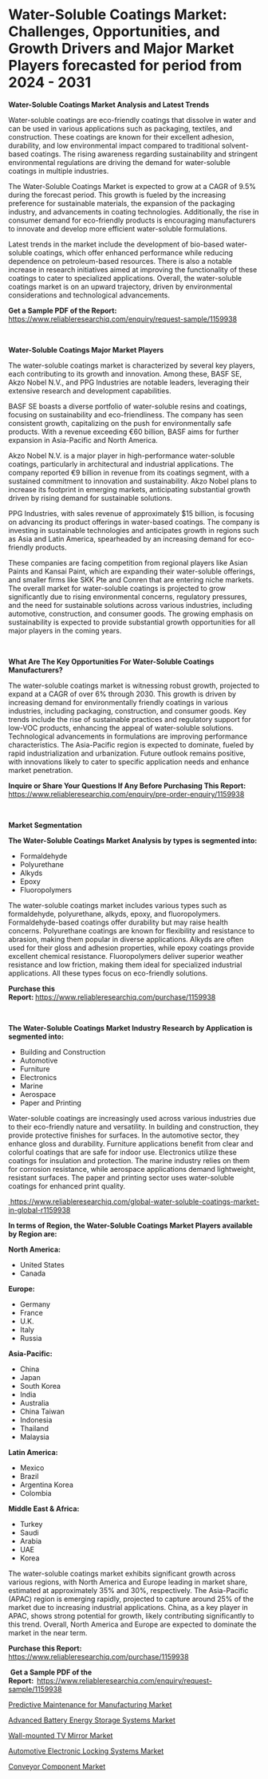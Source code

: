 <p><h1>Water-Soluble Coatings Market: Challenges, Opportunities, and Growth Drivers and Major Market Players forecasted for period from 2024 - 2031</h1></p><p><strong>Water-Soluble Coatings Market Analysis and Latest Trends</strong></p>
<p><p>Water-soluble coatings are eco-friendly coatings that dissolve in water and can be used in various applications such as packaging, textiles, and construction. These coatings are known for their excellent adhesion, durability, and low environmental impact compared to traditional solvent-based coatings. The rising awareness regarding sustainability and stringent environmental regulations are driving the demand for water-soluble coatings in multiple industries.</p><p>The Water-Soluble Coatings Market is expected to grow at a CAGR of 9.5% during the forecast period. This growth is fueled by the increasing preference for sustainable materials, the expansion of the packaging industry, and advancements in coating technologies. Additionally, the rise in consumer demand for eco-friendly products is encouraging manufacturers to innovate and develop more efficient water-soluble formulations.</p><p>Latest trends in the market include the development of bio-based water-soluble coatings, which offer enhanced performance while reducing dependence on petroleum-based resources. There is also a notable increase in research initiatives aimed at improving the functionality of these coatings to cater to specialized applications. Overall, the water-soluble coatings market is on an upward trajectory, driven by environmental considerations and technological advancements.</p></p>
<p><strong>Get a Sample PDF of the Report:&nbsp;</strong> <a href="https://www.reliableresearchiq.com/enquiry/request-sample/1159938?utm_campaign=1087&utm_medium=2&utm_source=Github&utm_content=ia&utm_term=05122024&utm_id=water-soluble-coatings">https://www.reliableresearchiq.com/enquiry/request-sample/1159938</a></p>
<p>&nbsp;</p>
<p><strong>Water-Soluble Coatings Major Market Players</strong></p>
<p><p>The water-soluble coatings market is characterized by several key players, each contributing to its growth and innovation. Among these, BASF SE, Akzo Nobel N.V., and PPG Industries are notable leaders, leveraging their extensive research and development capabilities.</p><p>BASF SE boasts a diverse portfolio of water-soluble resins and coatings, focusing on sustainability and eco-friendliness. The company has seen consistent growth, capitalizing on the push for environmentally safe products. With a revenue exceeding €60 billion, BASF aims for further expansion in Asia-Pacific and North America.</p><p>Akzo Nobel N.V. is a major player in high-performance water-soluble coatings, particularly in architectural and industrial applications. The company reported €9 billion in revenue from its coatings segment, with a sustained commitment to innovation and sustainability. Akzo Nobel plans to increase its footprint in emerging markets, anticipating substantial growth driven by rising demand for sustainable solutions.</p><p>PPG Industries, with sales revenue of approximately $15 billion, is focusing on advancing its product offerings in water-based coatings. The company is investing in sustainable technologies and anticipates growth in regions such as Asia and Latin America, spearheaded by an increasing demand for eco-friendly products.</p><p>These companies are facing competition from regional players like Asian Paints and Kansai Paint, which are expanding their water-soluble offerings, and smaller firms like SKK Pte and Conren that are entering niche markets. The overall market for water-soluble coatings is projected to grow significantly due to rising environmental concerns, regulatory pressures, and the need for sustainable solutions across various industries, including automotive, construction, and consumer goods. The growing emphasis on sustainability is expected to provide substantial growth opportunities for all major players in the coming years.</p></p>
<p>&nbsp;</p>
<p><strong>What Are The Key Opportunities For Water-Soluble Coatings Manufacturers?</strong></p>
<p><p>The water-soluble coatings market is witnessing robust growth, projected to expand at a CAGR of over 6% through 2030. This growth is driven by increasing demand for environmentally friendly coatings in various industries, including packaging, construction, and consumer goods. Key trends include the rise of sustainable practices and regulatory support for low-VOC products, enhancing the appeal of water-soluble solutions. Technological advancements in formulations are improving performance characteristics. The Asia-Pacific region is expected to dominate, fueled by rapid industrialization and urbanization. Future outlook remains positive, with innovations likely to cater to specific application needs and enhance market penetration.</p></p>
<p><strong>Inquire or Share Your Questions If Any Before Purchasing This Report:</strong> <a href="https://www.reliableresearchiq.com/enquiry/pre-order-enquiry/1159938?utm_campaign=1087&utm_medium=2&utm_source=Github&utm_content=ia&utm_term=05122024&utm_id=water-soluble-coatings">https://www.reliableresearchiq.com/enquiry/pre-order-enquiry/1159938</a></p>
<p>&nbsp;</p>
<p><strong>Market Segmentation</strong></p>
<p><strong>The Water-Soluble Coatings Market Analysis by types is segmented into:</strong></p>
<p><ul><li>Formaldehyde</li><li>Polyurethane</li><li>Alkyds</li><li>Epoxy</li><li>Fluoropolymers</li></ul></p>
<p><p>The water-soluble coatings market includes various types such as formaldehyde, polyurethane, alkyds, epoxy, and fluoropolymers. Formaldehyde-based coatings offer durability but may raise health concerns. Polyurethane coatings are known for flexibility and resistance to abrasion, making them popular in diverse applications. Alkyds are often used for their gloss and adhesion properties, while epoxy coatings provide excellent chemical resistance. Fluoropolymers deliver superior weather resistance and low friction, making them ideal for specialized industrial applications. All these types focus on eco-friendly solutions.</p></p>
<p><strong>Purchase this Report:&nbsp;</strong><a href="https://www.reliableresearchiq.com/purchase/1159938?utm_campaign=1087&utm_medium=2&utm_source=Github&utm_content=ia&utm_term=05122024&utm_id=water-soluble-coatings">https://www.reliableresearchiq.com/purchase/1159938</a></p>
<p>&nbsp;</p>
<p><strong>The Water-Soluble Coatings Market Industry Research by Application is segmented into:</strong></p>
<p><ul><li>Building and Construction</li><li>Automotive</li><li>Furniture</li><li>Electronics</li><li>Marine</li><li>Aerospace</li><li>Paper and Printing</li></ul></p>
<p><p>Water-soluble coatings are increasingly used across various industries due to their eco-friendly nature and versatility. In building and construction, they provide protective finishes for surfaces. In the automotive sector, they enhance gloss and durability. Furniture applications benefit from clear and colorful coatings that are safe for indoor use. Electronics utilize these coatings for insulation and protection. The marine industry relies on them for corrosion resistance, while aerospace applications demand lightweight, resistant surfaces. The paper and printing sector uses water-soluble coatings for enhanced print quality.</p></p>
<p><a href="https://www.reliableresearchiq.com/global-water-soluble-coatings-market-in-global-r1159938?utm_campaign=1087&utm_medium=2&utm_source=Github&utm_content=ia&utm_term=05122024&utm_id=water-soluble-coatings">&nbsp;https://www.reliableresearchiq.com/global-water-soluble-coatings-market-in-global-r1159938</a></p>
<p><strong>In terms of Region, the Water-Soluble Coatings Market Players available by Region are:</strong></p>
<p>
    <p> <strong> North America: </strong>
        <ul>
            <li>United States</li>
            <li>Canada</li>
        </ul>
        </p> 
    <p> <strong> Europe: </strong>
        <ul>
            <li>Germany</li>
            <li>France</li>
            <li>U.K.</li>
            <li>Italy</li>
            <li>Russia</li>
        </ul>
        </p> 
    <p> <strong> Asia-Pacific: </strong>
        <ul>
            <li>China</li>
            <li>Japan</li>
            <li>South Korea</li>
            <li>India</li>
            <li>Australia</li>
            <li>China Taiwan</li>
            <li>Indonesia</li>
            <li>Thailand</li>
            <li>Malaysia</li>
        </ul>
        </p> 
    <p> <strong> Latin America: </strong>
        <ul>
            <li>Mexico</li>
            <li>Brazil</li>
            <li>Argentina Korea</li>
            <li>Colombia</li>
        </ul>
        </p> 
    <p> <strong> Middle East & Africa: </strong>
        <ul>
            <li>Turkey</li>
            <li>Saudi</li>
            <li>Arabia</li>
            <li>UAE</li>
            <li>Korea</li>
        </ul>
    </p>
    </p>
<p><p>The water-soluble coatings market exhibits significant growth across various regions, with North America and Europe leading in market share, estimated at approximately 35% and 30%, respectively. The Asia-Pacific (APAC) region is emerging rapidly, projected to capture around 25% of the market due to increasing industrial applications. China, as a key player in APAC, shows strong potential for growth, likely contributing significantly to this trend. Overall, North America and Europe are expected to dominate the market in the near term.</p></p>
<p><strong>Purchase this Report: </strong><a href="https://www.reliableresearchiq.com/purchase/1159938?utm_campaign=1087&utm_medium=2&utm_source=Github&utm_content=ia&utm_term=05122024&utm_id=water-soluble-coatings">https://www.reliableresearchiq.com/purchase/1159938</a></p>
<p>&nbsp;<strong>Get a Sample PDF of the Report:&nbsp;&nbsp;</strong><a href="https://www.reliableresearchiq.com/enquiry/request-sample/1159938?utm_campaign=1087&utm_medium=2&utm_source=Github&utm_content=ia&utm_term=05122024&utm_id=water-soluble-coatings">https://www.reliableresearchiq.com/enquiry/request-sample/1159938</a></p>
<p><strong></strong></p>
<p><p><a href="https://www.linkedin.com/pulse/compreh-proposis-fbaif?utm_campaign=1087&utm_medium=2&utm_source=Github&utm_content=ia&utm_term=05122024&utm_id=water-soluble-coatings">Predictive Maintenance for Manufacturing Market</a></p><p><a href="https://www.linkedin.com/pulse/compreh-proposis-fbaif?utm_campaign=1087&utm_medium=2&utm_source=Github&utm_content=ia&utm_term=05122024&utm_id=water-soluble-coatings">Advanced Battery Energy Storage Systems Market</a></p><p><a href="https://issuu.com/reportprime-2/docs/wall-mounted-tv-mirror-market-size-2030.pptx?utm_campaign=1087&utm_medium=2&utm_source=Github&utm_content=ia&utm_term=05122024&utm_id=water-soluble-coatings">Wall-mounted TV Mirror Market</a></p><p><a href="https://www.linkedin.com/pulse/automotive-insight-dial-hexdf?utm_campaign=1087&utm_medium=2&utm_source=Github&utm_content=ia&utm_term=05122024&utm_id=water-soluble-coatings">Automotive Electronic Locking Systems Market</a></p><p><a href="https://issuu.com/reportprime-2/docs/conveyor-component-market-size-2030.pptx?utm_campaign=1087&utm_medium=2&utm_source=Github&utm_content=ia&utm_term=05122024&utm_id=water-soluble-coatings">Conveyor Component Market</a></p></p>
